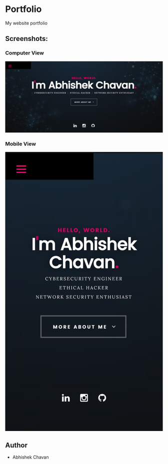# Portfolio
My website portfolio

## Screenshots:
### Computer View
![alt text](https://github.com/abhishekchavan10/Portfolio/blob/main/Portfolio.PNG)

### Mobile View
![alt text](https://github.com/abhishekchavan10/Portfolio/blob/main/Portfolio_mobile.jpg)

## Author
* Abhishek Chavan
